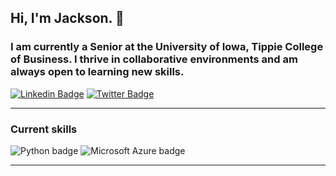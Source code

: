 ## Hi, I'm Jackson. 👋


### I am currently a Senior at the University of Iowa, Tippie College of Business. I thrive in collaborative environments and am always open to learning new skills.

[![Linkedin Badge](https://img.shields.io/badge/-LinkedIn-0e76a8?style=flat-square&logo=Linkedin&logoColor=white)](www.linkedin.com/in/jackson-ryan-b1bb94251) [![Twitter Badge](https://img.shields.io/badge/-Twitter-00acee?style=flat-square&logo=Twitter&logoColor=white)](https://twitter.com/jackson_ryan22)

---  

### Current skills
![Python badge](https://img.shields.io/static/v1?message=Python&logo=Python&labelColor=3776AB&color=3776AB&logoColor=white&label=%20&style=for-the-badge) ![Microsoft Azure badge](https://img.shields.io/static/v1?message=Azure&logo=Microsoft%20Azure&labelColor=0078D4&color=0078D4&logoColor=white&label=%20&style=for-the-badge) 

---

